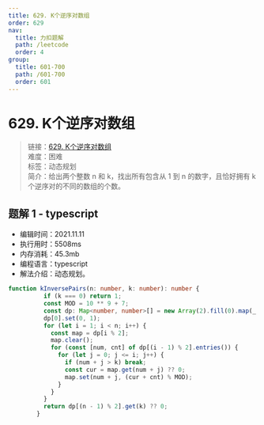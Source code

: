 ```yaml
---
title: 629. K个逆序对数组
order: 629
nav:
  title: 力扣题解
  path: /leetcode
  order: 4
group:
  title: 601-700
  path: /601-700
  order: 601
---
```


# 629. K个逆序对数组
    
> 链接：[629. K个逆序对数组](https://leetcode-cn.com/problems/k-inverse-pairs-array/)  
> 难度：困难  
> 标签：动态规划  
> 简介：给出两个整数 n 和 k，找出所有包含从 1 到 n 的数字，且恰好拥有 k 个逆序对的不同的数组的个数。
      
## 题解 1 - typescript
- 编辑时间：2021.11.11
- 执行用时：5508ms
- 内存消耗：45.3mb
- 编程语言：typescript
- 解法介绍：动态规划。
```typescript
function kInversePairs(n: number, k: number): number {
          if (k === 0) return 1;
          const MOD = 10 ** 9 + 7;
          const dp: Map<number, number>[] = new Array(2).fill(0).map(_ => new Map());
          dp[0].set(0, 1);
          for (let i = 1; i < n; i++) {
            const map = dp[i % 2];
            map.clear();
            for (const [num, cnt] of dp[(i - 1) % 2].entries()) {
              for (let j = 0; j <= i; j++) {
                if (num + j > k) break;
                const cur = map.get(num + j) ?? 0;
                map.set(num + j, (cur + cnt) % MOD);
              }
            }
          }
          return dp[(n - 1) % 2].get(k) ?? 0;
        }
```

      